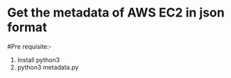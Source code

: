 # Get the metadata of AWS EC2 in json format

#Pre requisite:-
1) Install python3
2) python3 metadata.py

